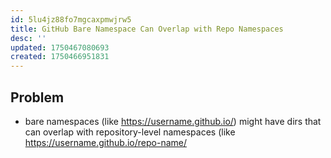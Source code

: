```yaml
---
id: 5lu4jz88fo7mgcaxpmwjrw5
title: GitHub Bare Namespace Can Overlap with Repo Namespaces
desc: ''
updated: 1750467080693
created: 1750466951831
---
```


## Problem

- bare namespaces (like https://username.github.io/) might have dirs that can overlap with repository-level namespaces (like https://username.github.io/repo-name/